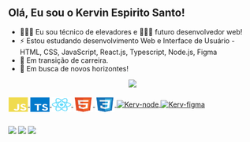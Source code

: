 ## Olá, Eu sou o Kervin Espirito Santo!

- 👷🏻‍♂️ Eu sou técnico de elevadores e 👨🏻‍💻 futuro desenvolvedor web!
- ⚡️ Estou estudando desenvolvimento Web e Interface de Usuário - HTML, CSS, JavaScript, React.js, Typescript, Node.js, Figma
- 🔄 Em transição de carreira.
- 🚀 Em busca de novos horizontes!

<div align="center">
  <a href="https://github.com/kervines">
  <img height="180em" src="https://github-readme-stats.vercel.app/api/top-langs/?username=kervines&layout=compact&langs_count=7&theme=tokyonight"/>
</div>

<div style="display: inline_block"><br>
  <img align="center" alt="Kerv-Js" height="30" width="40" src="https://raw.githubusercontent.com/devicons/devicon/master/icons/javascript/javascript-plain.svg">
  <img align="center" alt="Kerv-Ts" height="30" width="40" src="https://raw.githubusercontent.com/devicons/devicon/master/icons/typescript/typescript-plain.svg">
  <img align="center" alt="Kerv-React" height="30" width="40" src="https://raw.githubusercontent.com/devicons/devicon/master/icons/react/react-original.svg">
  <img align="center" alt="Kerv-HTML" height="30" width="40" src="https://raw.githubusercontent.com/devicons/devicon/master/icons/html5/html5-original.svg">
  <img align="center" alt="Kerv-CSS" height="30" width="40" src="https://raw.githubusercontent.com/devicons/devicon/master/icons/css3/css3-original.svg">
  <img align="center" alt="Kerv-node" height="30" width="40" src="https://cdn.jsdelivr.net/gh/devicons/devicon/icons/nodejs/nodejs-original.svg">
  <img align="center" alt="Kerv-figma" height="30" width="40" src="https://cdn.jsdelivr.net/gh/devicons/devicon/icons/figma/figma-original.svg">
  
##

<div> 
  <a href="https://instagram.com/kervin.es" target="_blank"><img src="https://img.shields.io/badge/-Instagram-%23E4405F?style=for-the-badge&logo=instagram&logoColor=white" target="_blank"></a>
  <a href = "mailto:dev.kervin@gmail.com"><img src="https://img.shields.io/badge/-Gmail-%23333?style=for-the-badge&logo=gmail&logoColor=white" target="_blank"></a>
  <a href="https://www.linkedin.com/in/kervin-espirito-santo-475b63b7/" target="_blank"><img src="https://img.shields.io/badge/-LinkedIn-%230077B5?style=for-the-badge&logo=linkedin&logoColor=white" target="_blank"></a> 
 
</div>

